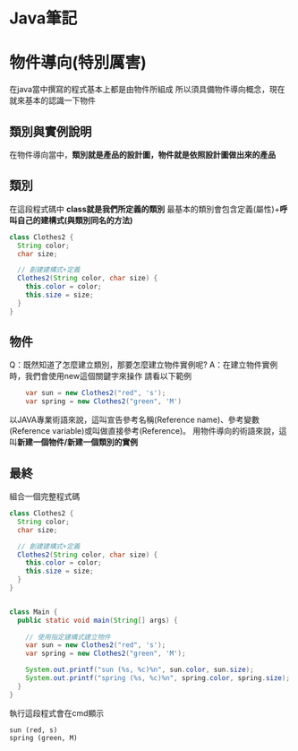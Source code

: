 Java筆記
===

物件導向(特別厲害)
===

在java當中撰寫的程式基本上都是由物件所組成 所以須具備物件導向概念，現在就來基本的認識一下物件

類別與實例說明
---

在物件導向當中，**類別就是產品的設計圖，物件就是依照設計圖做出來的產品**

類別
---

在這段程式碼中 **class就是我們所定義的類別**
最基本的類別會包含定義(屬性)+**呼叫自己的建構式(與類別同名的方法)**

``` java
class Clothes2 {
  String color;
  char size;

  // 創建建構式+定義
  Clothes2(String color, char size) {
    this.color = color;
    this.size = size;
  }
}
```

物件
---
Q：既然知道了怎麼建立類別，那要怎麼建立物件實例呢?
A：在建立物件實例時，我們會使用new這個關鍵字來操作
請看以下範例

``` java
    var sun = new Clothes2("red", 's');
    var spring = new Clothes2("green", 'M')
```

以JAVA專業術語來說，這叫宣告參考名稱(Reference name)、參考變數(Reference variable)或叫做直接參考(Reference)。
用物件導向的術語來說，這叫**新建一個物件/新建一個類別的實例**

最終
---

組合一個完整程式碼

``` java
class Clothes2 {
  String color;
  char size;

  // 創建建構式+定義
  Clothes2(String color, char size) {
    this.color = color;
    this.size = size;
  }
}


class Main {
  public static void main(String[] args) {
    
    // 使用指定建構式建立物件
    var sun = new Clothes2("red", 's');
    var spring = new Clothes2("green", 'M');

    System.out.printf("sun (%s, %c)%n", sun.color, sun.size);
    System.out.printf("spring (%s, %c)%n", spring.color, spring.size);
  }
}
```

執行這段程式會在cmd顯示

    sun (red, s)
    spring (green, M)



